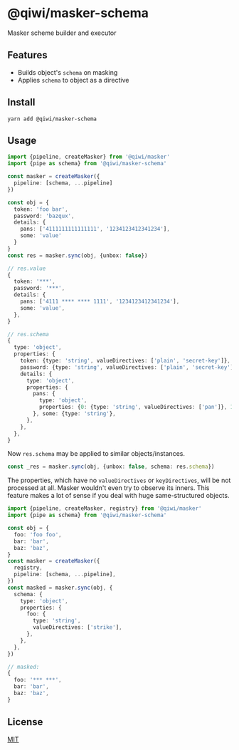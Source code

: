 # @qiwi/masker-schema
Masker scheme builder and executor

## Features
* Builds object's `schema` on masking 
* Applies `schema` to object as a directive

## Install
```shell script
yarn add @qiwi/masker-schema
```

## Usage
```typescript
import {pipeline, createMasker} from '@qiwi/masker'
import {pipe as schema} from '@qiwi/masker-schema'

const masker = createMasker({
  pipeline: [schema, ...pipeline]
})

const obj = {
  token: 'foo bar',
  password: 'bazqux',
  details: {
    pans: ['4111111111111111', '1234123412341234'],
    some: 'value'
  }
}
const res = masker.sync(obj, {unbox: false})

// res.value
{
  token: '***',
  password: '***',
  details: {
    pans: ['4111 **** **** 1111', '1234123412341234'],
    some: 'value',
  },
}

// res.schema
{
  type: 'object',
  properties: {
    token: {type: 'string', valueDirectives: ['plain', 'secret-key']},
    password: {type: 'string', valueDirectives: ['plain', 'secret-key']},
    details: {
      type: 'object',
      properties: {
        pans: {
          type: 'object',
          properties: {0: {type: 'string', valueDirectives: ['pan']}, 1: {type: 'string'}},
        }, some: {type: 'string'},
      },
    },
  },
}
```

Now `res.schema` may be applied to similar objects/instances.
```ts
const _res = masker.sync(obj, {unbox: false, schema: res.schema})
```

The properties, which have no `valueDirectives` or `keyDirectives`, will be not processed at all. 
Masker wouldn't even try to observe its inners. This feature makes a lot of sense if you deal with huge same-structured objects.
```ts
import {pipeline, createMasker, registry} from '@qiwi/masker'
import {pipe as schema} from '@qiwi/masker-schema'

const obj = {
  foo: 'foo foo',
  bar: 'bar',
  baz: 'baz',
}
const masker = createMasker({
  registry,
  pipeline: [schema, ...pipeline],
})
const masked = masker.sync(obj, {
  schema: {
    type: 'object',
    properties: {
      foo: {
        type: 'string',
        valueDirectives: ['strike'],
      },
    },
  },
})

// masked:
{
  foo: '*** ***',
  bar: 'bar',
  baz: 'baz',
}
```

## License
[MIT](https://github.com/qiwi/masker/blob/master/LICENSE)
